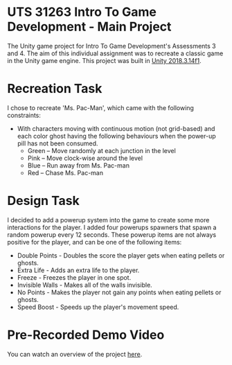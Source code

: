 # UTS 31263 Intro To Game Development - Main Project
The Unity game project for Intro To Game Development's Assessments 3 and 4. The aim of this individual assignment was to recreate a classic game in the Unity game engine. This project was built in [Unity 2018.3.14f1](https://unity.com/).

# Recreation Task
I chose to recreate 'Ms. Pac-Man', which came with the following constraints:
*  With characters moving with continuous motion (not grid-based) and each color ghost having the following behaviours when the power-up pill has not been consumed.
   * Green – Move randomly at each junction in the level
   * Pink – Move clock-wise around the level
   * Blue – Run away from Ms. Pac-man
   * Red – Chase Ms. Pac-man

# Design Task
I decided to add a powerup system into the game to create some more interactions for the player. I added four powerups spawners that spawn a random powerup every 12 seconds. These powerup items are not always positive for the player, and can be one of the following items:
* Double Points - Doubles the score the player gets when eating pellets or ghosts.
* Extra Life - Adds an extra life to the player.
* Freeze - Freezes the player in one spot.
* Invisible Walls - Makes all of the walls invisible.
* No Points - Makes the player not gain any points when eating pellets or ghosts.
* Speed Boost - Speeds up the player's movement speed.

# Pre-Recorded Demo Video
You can watch an overview of the project [here](https://youtu.be/ycFHJ6bS4yU).
